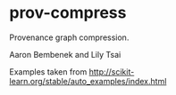 # prov-compress
Provenance graph compression.

Aaron Bembenek and Lily Tsai

Examples taken from http://scikit-learn.org/stable/auto_examples/index.html
